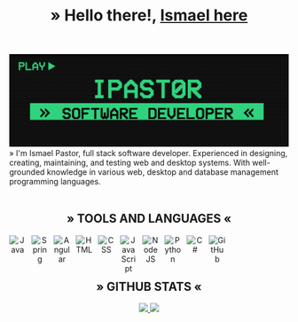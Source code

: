 <div align="center">
<h1 align="center">» Hello there!, <a href="[https://aristi.dev](https://ipast0r.github.io/pastorghpage/index.html)">Ismael here</a></h1>
<br />
<br />
</div>
<img src="./imageBanner.png">
» I'm Ismael Pastor, full stack software developer.
  Experienced in designing, creating, maintaining, and testing web and desktop systems.
  With well-grounded knowledge in various web, desktop and database management programming languages.
<br />
<br />
<h2 align="center">» TOOLS AND LANGUAGES «</h1>
<div align="center">
  <img align="left" alt="Java" width="30px" style="padding-right:10px;" src="https://cdn.jsdelivr.net/gh/devicons/devicon/icons/java/java-original.svg"/>
  <img align="left" alt="Spring" width="30px" style="padding-right:10px;" src="https://cdn.jsdelivr.net/gh/devicons/devicon/icons/spring/spring-original.svg" />
  <img align="left" alt="Angular" width="30px" style="padding-right:10px;" src="https://cdn.jsdelivr.net/gh/devicons/devicon/icons/angularjs/angularjs-plain.svg" />
  <img align="left" alt="HTML" width="30px" style="padding-right:10px;" src="https://cdn.jsdelivr.net/gh/devicons/devicon/icons/html5/html5-plain.svg" />
  <img align="left" alt="CSS" width="30px" style="padding-right:10px;" src="https://cdn.jsdelivr.net/gh/devicons/devicon/icons/css3/css3-plain.svg" />
  <img align="left" alt="JavaScript" width="30px" style="padding-right:10px;" src="https://cdn.jsdelivr.net/gh/devicons/devicon/icons/javascript/javascript-plain.svg" />
  <img align="left" alt="NodeJS" width="30px" style="padding-right:10px;" src="https://cdn.jsdelivr.net/gh/devicons/devicon/icons/nodejs/nodejs-original.svg" />
  <img align="left" alt="Python" width="30px" style="padding-right:10px;" src="https://cdn.jsdelivr.net/gh/devicons/devicon/icons/python/python-plain.svg" />
  <img align="left" alt="C#" width="30px" style="padding-right:10px;" src="https://cdn.jsdelivr.net/gh/devicons/devicon@latest/icons/csharp/csharp-original.svg" />
  <img align="left" alt="GitHub" width="30px" style="padding-right:10px;" src="https://cdn.jsdelivr.net/gh/devicons/devicon/icons/github/github-original.svg" />
  <br />
</div>
<br />
<br />
<h2 align="center">» GITHUB STATS «</h1>
<div align="center">
  <p align="center">
    <a href="https://github.com/IPast0r">
      <img height="180em" src="https://github-readme-stats-eight-theta.vercel.app/api?username=IPast0r&show_icons=true&theme=blue-green&include_all_commits=true&count_private=true"/>
      <img height="180em" src="https://github-readme-stats-eight-theta.vercel.app/api/top-langs/?username=IPast0r&layout=compact&langs_count=8&theme=blue-green"/>
    </a>
  </p>
  <br />
</div>
